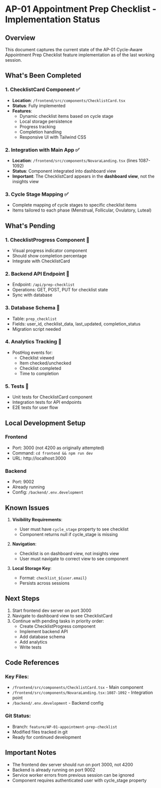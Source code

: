 # AP-01 Appointment Prep Checklist - Implementation Status

## Overview
This document captures the current state of the AP-01 Cycle-Aware Appointment Prep Checklist feature implementation as of the last working session.

## What's Been Completed

### 1. ChecklistCard Component ✅
- **Location**: `/frontend/src/components/ChecklistCard.tsx`
- **Status**: Fully implemented
- **Features**:
  - Dynamic checklist items based on cycle stage
  - Local storage persistence
  - Progress tracking
  - Completion handling
  - Responsive UI with Tailwind CSS

### 2. Integration with Main App ✅
- **Location**: `/frontend/src/components/NovaraLanding.tsx` (lines 1087-1092)
- **Status**: Component integrated into dashboard view
- **Important**: The ChecklistCard appears in the **dashboard view**, not the insights view

### 3. Cycle Stage Mapping ✅
- Complete mapping of cycle stages to specific checklist items
- Items tailored to each phase (Menstrual, Follicular, Ovulatory, Luteal)

## What's Pending

### 1. ChecklistProgress Component 🔄
- Visual progress indicator component
- Should show completion percentage
- Integrate with ChecklistCard

### 2. Backend API Endpoint 🔄
- Endpoint: `/api/prep-checklist`
- Operations: GET, POST, PUT for checklist state
- Sync with database

### 3. Database Schema 🔄
- Table: `prep_checklist`
- Fields: user_id, checklist_data, last_updated, completion_status
- Migration script needed

### 4. Analytics Tracking 🔄
- PostHog events for:
  - Checklist viewed
  - Item checked/unchecked
  - Checklist completed
  - Time to completion

### 5. Tests 🔄
- Unit tests for ChecklistCard component
- Integration tests for API endpoints
- E2E tests for user flow

## Local Development Setup

### Frontend
- Port: 3000 (not 4200 as originally attempted)
- Command: `cd frontend && npm run dev`
- URL: http://localhost:3000

### Backend
- Port: 9002
- Already running
- Config: `/backend/.env.development`

## Known Issues

1. **Visibility Requirements**: 
   - User must have `cycle_stage` property to see checklist
   - Component returns null if cycle_stage is missing

2. **Navigation**: 
   - Checklist is on dashboard view, not insights view
   - User must navigate to correct view to see component

3. **Local Storage Key**: 
   - Format: `checklist_${user.email}`
   - Persists across sessions

## Next Steps

1. Start frontend dev server on port 3000
2. Navigate to dashboard view to see ChecklistCard
3. Continue with pending tasks in priority order:
   - Create ChecklistProgress component
   - Implement backend API
   - Add database schema
   - Add analytics
   - Write tests

## Code References

### Key Files:
- `/frontend/src/components/ChecklistCard.tsx` - Main component
- `/frontend/src/components/NovaraLanding.tsx:1087-1092` - Integration point
- `/backend/.env.development` - Backend config

### Git Status:
- Branch: `feature/AP-01-appointment-prep-checklist`
- Modified files tracked in git
- Ready for continued development

## Important Notes

- The frontend dev server should run on port 3000, not 4200
- Backend is already running on port 9002
- Service worker errors from previous session can be ignored
- Component requires authenticated user with cycle_stage property